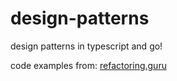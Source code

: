 # design-patterns

design patterns in typescript and go!

code examples from: [refactoring.guru](https://refactoring.guru/design-patterns)